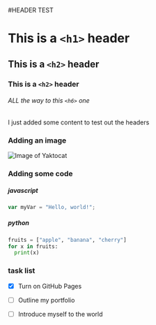 #HEADER TEST

# This is a `<h1>` header 
## This is a `<h2>` header 
### This is a `<h2>` header
###### ALL the way to this `<h6>` one

I just added some content to test out the headers

### Adding an image 
![Image of Yaktocat](https://octodex.github.com/images/yaktocat.png)

### Adding some code 

##### javascript 
``` javascript
var myVar = "Hello, world!";
```

##### python 
``` python
fruits = ["apple", "banana", "cherry"]
for x in fruits:
  print(x)
```

### task list 
- [x] Turn on GitHub Pages
- [ ] Outline my portfolio
- [ ] Introduce myself to the world

